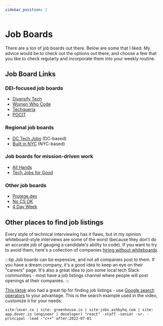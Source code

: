 ```yaml
---
sidebar_position: 2
---
```


# Job Boards

There are a ton of job boards out there. Below are some that I liked. My advice would be to check out the options out there, and choose a few that you like to check regularly and incorporate them into your weekly routine.

## Job Board Links

### DEI-focused job boards

- [Diversify Tech](https://www.diversifytech.co/)
- [Women Who Code](https://www.womenwhocode.com/jobs)
- [Techqueria](https://techqueria.org/jobs/)
- [POCIT](https://www.pocitjobs.com/)

### Regional job boards

- [DC Tech Jobs](https://www.dctechpeople.com/dc-tech-jobs) (DC-based)
- [Built in NYC](https://www.builtinnyc.com/jobs/dev-engineering) (NYC-based)

### Job boards for mission-driven work

- [All Hands](https://www.all-hands.us/)
- [Tech Jobs for Good](https://techjobsforgood.com/)

### Other job boards

- [Protege.dev](https://protege.dev/)
- [No CS OK](https://nocsok.com/)
- [4 Day Week](https://4dayweek.io/)

## Other places to find job listings

Every style of technical interviewing has it flaws, but in my opinion whiteboard-style interviews are some of the worst (because they don't do an accurate job of gauging a candidate's ability to code). If you want to try to avoid them, here's a collection of companies [hiring without whiteboards](https://github.com/poteto/hiring-without-whiteboards).

:::tip
Job boards can be expensive, and not all companies post to them. If you have a dream company, it's a good idea to keep an eye on their "careers" page. It's also a great idea to join some local tech Slack communities - most have a job listings channel where people will post openings at their companies.
:::

[This tiktok](https://www.tiktok.com/@tem.bv/video/7132616862885580075) also had a great tip for finding job listings - use [Google search operators](https://static.semrush.com/blog/uploads/files/39/12/39121580a18160d3587274faed6323e2.pdf) to your advantage. This is the search example used in the video, customize it for your needs:

```
site:lever.co | site: greenhouse.io | site:jobs.ashbyhq.com | site: app.dover.io (engineer | developer) "react" -staff -senior -sr. -principal -lead -"c++" after:2022-07-01
```
